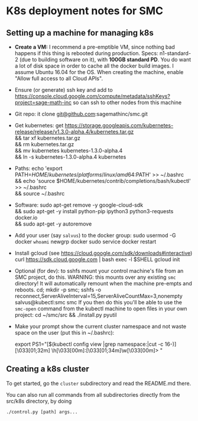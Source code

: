 # K8s deployment notes for SMC

## Setting up a machine for managing k8s

- **Create a VM:**  I recommend a pre-emptible VM, since nothing bad happens if this thing is rebooted during production.  Specs: n1-standard-2 (due to building software on it), with **100GB standard PD**.  You do want a lot of disk space in order to cache all the docker build images.  I assume Ubuntu 16.04 for the OS.  When creating the machine, enable "Allow full access to all Cloud APIs".

- Ensure (or generate) ssh key and add to https://console.cloud.google.com/compute/metadata/sshKeys?project=sage-math-inc so can ssh to other nodes from this machine
- Git repo:
	it clone git@github.com:sagemathinc/smc.git
- Get kubernetes:
	get https://storage.googleapis.com/kubernetes-release/release/v1.3.0-alpha.4/kubernetes.tar.gz \
      && tar xf kubernetes.tar.gz \
      && rm kubernetes.tar.gz \
      && mv kubernetes kubernetes-1.3.0-alpha.4 \
      && ln -s kubernetes-1.3.0-alpha.4 kubernetes
- Paths:
      echo 'export PATH=$HOME/kubernetes/platforms/linux/amd64:$PATH' >> ~/.bashrc \
      && echo 'source $HOME/kubernetes/contrib/completions/bash/kubectl' >> ~/.bashrc \
      && source ~/.bashrc
- Software:
	  sudo apt-get remove -y google-cloud-sdk \
      && sudo apt-get -y install python-pip ipython3 python3-requests docker.io \
      && sudo apt-get -y autoremove
- Add your user (say `salvus`) to the docker group:
	  sudo usermod -G docker `whoami`
      newgrp docker
      sudo service docker restart
- Install gcloud (see https://cloud.google.com/sdk/downloads#interactive)
	  curl https://sdk.cloud.google.com | bash
      exec -l $SHELL
      gcloud init
- Optional (for dev): to sshfs mount your control machine's file from an SMC project, do this.  WARNING: this mounts over any existing `smc` directory!  It will automatically remount when the machine pre-empts and reboots.
	  cd; mkdir -p smc; sshfs -o reconnect,ServerAliveInterval=15,ServerAliveCountMax=3,nonempty salvus@kubectl:smc smc
If you then do this you'll be able to use the `smc-open` command from the kubectl machine to open files in your own project:
	  cd ~/smc/src && ./install.py pyutil

- Make your prompt show the current cluster namespace and not waste space on the user (put this in ~/.bashrc):

    export PS1="[\$(kubectl config view |grep namespace:|cut  -c 16-)]\[\033[01;32m\] \h\[\033[00m\]:\[\033[01;34m\]\w\[\033[00m\]> "


## Creating a k8s cluster

To get started, go the `cluster` subdirectory and read the README.md there.

You can also run all commands from all subdirectories directly from the src/k8s directory, by doing

    ./control.py [path] args...